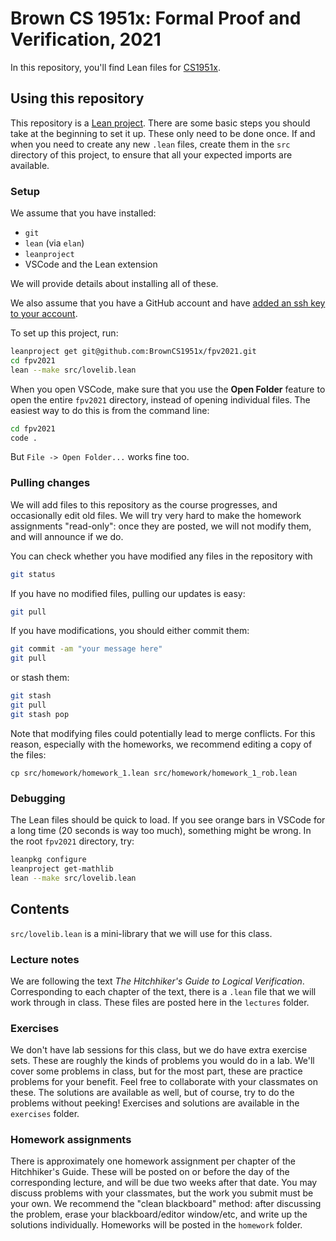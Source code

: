 # Brown CS 1951x: Formal Proof and Verification, 2021

In this repository, you'll find Lean files for [CS1951x](https://cs.brown.edu/courses/cs1951x).

## Using this repository

This repository is a [Lean project](https://leanprover-community.github.io/install/project.html).
There are some basic steps you should take at the beginning to set it up.
These only need to be done once.
If and when you need to create any new `.lean` files,
create them in the `src` directory of this project,
to ensure that all your expected imports are available.

### Setup

We assume that you have installed:
* `git`
* `lean` (via `elan`)
* `leanproject`
* VSCode and the Lean extension

We will provide details about installing all of these.

We also assume that you have a GitHub account and have 
[added an ssh key to your account](https://docs.github.com/en/github/authenticating-to-github/connecting-to-github-with-ssh).

To set up this project, run:

```bash
leanproject get git@github.com:BrownCS1951x/fpv2021.git
cd fpv2021
lean --make src/lovelib.lean
```

When you open VSCode, make sure that you use the **Open Folder** feature
to open the entire `fpv2021` directory,
instead of opening individual files. 
The easiest way to do this is from the command line:
```bash
cd fpv2021
code .
```
But `File -> Open Folder...` works fine too.

### Pulling changes

We will add files to this repository as the course progresses,
and occasionally edit old files. 
We will try very hard to make the homework assignments "read-only":
once they are posted, we will not modify them, and will announce if we do.

You can check whether you have modified any files in the repository with
```bash
git status
```
If you have no modified files, pulling our updates is easy:
```bash
git pull
```
If you have modifications, you should either commit them:
```bash
git commit -am "your message here"
git pull
```
or stash them:
```bash
git stash
git pull
git stash pop
```

Note that modifying files could potentially lead to merge conflicts.
For this reason, especially with the homeworks,
we recommend editing a copy of the files:
```
cp src/homework/homework_1.lean src/homework/homework_1_rob.lean
```

### Debugging

The Lean files should be quick to load. 
If you see orange bars in VSCode for a long time (20 seconds is way too much),
something might be wrong.
In the root `fpv2021` directory, try:
```bash
leanpkg configure
leanproject get-mathlib
lean --make src/lovelib.lean
```

## Contents

`src/lovelib.lean` is a mini-library that we will use for this class.

### Lecture notes

We are following the text *The Hitchhiker's Guide to Logical Verification*.
Corresponding to each chapter of the text, there is a `.lean` file that we will work through in class.
These files are posted here in the `lectures` folder.

### Exercises

We don't have lab sessions for this class, but we do have extra exercise sets.
These are roughly the kinds of problems you would do in a lab.
We'll cover some problems in class, but for the most part, these are practice problems for your benefit.
Feel free to collaborate with your classmates on these.
The solutions are available as well, but of course, try to do the problems without peeking!
Exercises and solutions are available in the `exercises` folder.

### Homework assignments

There is approximately one homework assignment per chapter of the Hitchhiker's Guide.
These will be posted on or before the day of the corresponding lecture, 
and will be due two weeks after that date.
You may discuss problems with your classmates, but the work you submit must be your own.
We recommend the "clean blackboard" method: 
after discussing the problem, erase your blackboard/editor window/etc, 
and write up the solutions individually.
Homeworks will be posted in the `homework` folder.
